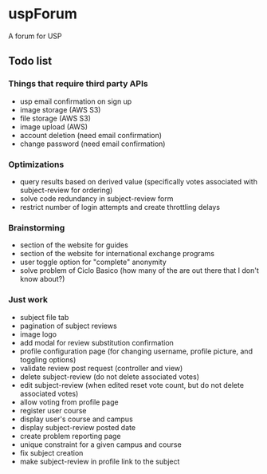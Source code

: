 # uspForum
A forum for USP

## Todo list

### Things that require third party APIs
- usp email confirmation on sign up
- image storage (AWS S3)
- file storage (AWS S3)
- image upload (AWS)
- account deletion (need email confirmation)
- change password (need email confirmation)

### Optimizations
- query results based on derived value (specifically votes associated with subject-review for ordering)
- solve code redundancy in subject-review form
- restrict number of login attempts and create throttling delays

### Brainstorming
- section of the website for guides
- section of the website for international exchange programs
- user toggle option for "complete" anonymity
- solve problem of Ciclo Basico (how many of the are out there that I don't know about?)

### Just work
- subject file tab
- pagination of subject reviews
- image logo
- add modal for review substitution confirmation
- profile configuration page (for changing username, profile picture, and toggling options)
- validate review post request (controller and view)
- delete subject-review (do not delete associated votes)
- edit subject-review (when edited reset vote count, but do not delete associated votes)
- allow voting from profile page
- register user course
- display user's course and campus
- display subject-review posted date
- create problem reporting page
- unique constraint for a given campus and course
- fix subject creation
- make subject-review in profile link to the subject